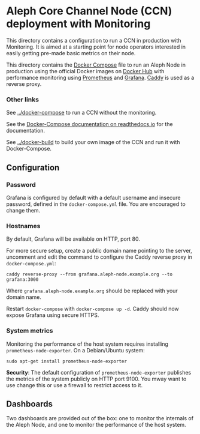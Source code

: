 # Aleph Core Channel Node (CCN) deployment with Monitoring

This directory contains a configuration to run a CCN in production with Monitoring.
It is aimed at a starting point for node operators interested in easily getting pre-made basic 
metrics on their node. 

This directory contains the [Docker Compose](https://docs.docker.com/compose/) file
to run an Aleph Node in production using the official Docker images on [Docker Hub](https://hub.docker.com/)
with performance monitoring using [Prometheus](https://prometheus.io/) and [Grafana](https://grafana.com/).
[Caddy](https://caddyserver.com/) is used as a reverse proxy.

### Other links

See [../docker-compose](../docker-compose) to run a CCN without the monitoring.

See the [Docker-Compose documentation on readthedocs.io](https://pyaleph.readthedocs.io/en/latest/guides/docker-compose.html)
for the documentation.

See [../docker-build](../../docker-build) to build your own image of the CCN and run it with Docker-Compose.

## Configuration

### Password

Grafana is configured by default with a default username and insecure password, 
defined in the `docker-compose.yml` file. You are encouraged to change them.

### Hostnames

By default, Grafana will be available on HTTP, port 80.

For more secure setup, create a public domain name pointing to the server,
uncomment and edit the command to configure the Caddy reverse proxy in `docker-compose.yml`:
```
caddy reverse-proxy --from grafana.aleph-node.example.org --to grafana:3000
```
Where `grafana.aleph-node.example.org` should be replaced with your domain name.

Restart `docker-compose` with `docker-compose up -d`. 
Caddy should now expose Grafana using secure HTTPS.

### System metrics

Monitoring the performance of the host system requires installing `prometheus-node-exporter`.
On a Debian/Ubuntu system:

```shell
sudo apt-get install prometheus-node-exporter
```

**Security**: The default configuration of `prometheus-node-exporter` publishes the
metrics of the system publicly on HTTP port 9100. You mway want to use change this 
or use a firewall to restrict access to it.

## Dashboards

Two dashboards are provided out of the box: one to monitor the internals of the Aleph Node,
and one to monitor the performance of the host system.
